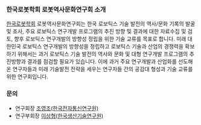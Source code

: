 ### 한국로봇학회 로봇역사문화연구회 소개
[한국로봇학회](http://kros.org/) 로봇역사문화연구회는 한국 로보틱스 기술 발전의 역사/문화 기록의 발굴 및 조사, 주요 로보틱스 연구개발 프로그램의 추진 방향 및 결과에 대한 자료수집 및 검토, 향후 로보틱스 연구개발의 방향성 정립을 위한 기술 교류를 목표로 합니다. 미래 대한민국 로보틱스 연구개발의 방향성을 정립하고 로보틱스 기술과 산업의 경쟁력을 확보하기 위해서는 과거 로보틱스 기술 발전의 역사와 문화 및 대형 연구개발 프로그램의 추진방향과 결과를 점검할 필요가 있습니다. 이에 과거 주요 연구개발과 산업화를 선도해 온 연구자들과 미래 기술발전 전략을 세우는 연구자들 간의 공감대 형성과 기술 교류를 위한 연구회입니다.

### 문의
* 연구회장 [조영조(한국전자통신연구원)](mailto:yjcho@etri.re.kr)
* 연구부회장 [이상형(한국생산기술연구원)](mailto:zelog@kitech.re.kr)
